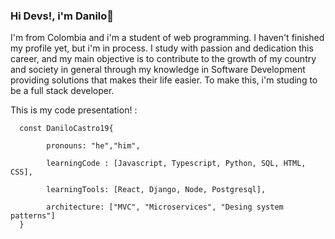 ### Hi Devs!, i'm Danilo👋

I'm from Colombia and i'm a student of web programming. I haven't finished my profile yet, but i'm in process. I study with passion and dedication this career, and my main objective is to contribute to the growth of my country and society in general through my knowledge in Software Development providing solutions that makes their life easier. To make this, i'm studing to be a full stack developer.

This is my code presentation! :

      const DaniloCastro19{

            pronouns: "he","him",

            learningCode : [Javascript, Typescript, Python, SQL, HTML, CSS], 

            learningTools: [React, Django, Node, Postgresql],

            architecture: ["MVC", "Microservices", "Desing system patterns"]
      }




<!--
**DaniloCastro19/DaniloCastro19** is a ✨ _special_ ✨ repository because its `README.md` (this file) appears on your GitHub profile.

Here are some ideas to get you started:

- 🔭 I’m currently working on ...
- 🌱 I’m currently learning ...
- 👯 I’m looking to collaborate on ...
- 🤔 I’m looking for help with ...
- 💬 Ask me about ...
- 📫 How to reach me: ...
- 😄 Pronouns: ...
- ⚡ Fun fact: ...
-->
